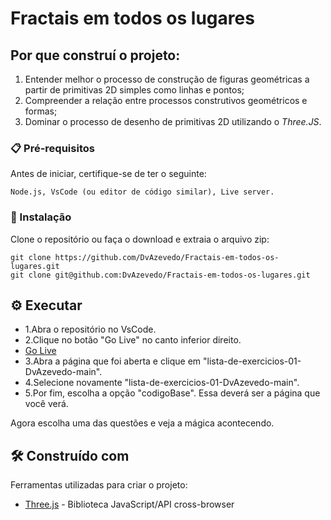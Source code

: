 # Fractais em todos os lugares 

## Por que construí o projeto:

1. Entender melhor o processo de construção de figuras geométricas a partir de primitivas 2D simples como linhas e pontos;
2. Compreender a relação entre processos construtivos geométricos e formas;
3. Dominar o processo de desenho de primitivas 2D utilizando o *Three.JS*.

### 📋 Pré-requisitos

Antes de iniciar, certifique-se de ter o seguinte:

```
Node.js, VsCode (ou editor de código similar), Live server.
```

### 🔧 Instalação

Clone o repositório ou faça o download e extraia o arquivo zip:

```
git clone https://github.com/DvAzevedo/Fractais-em-todos-os-lugares.git
git clone git@github.com:DvAzevedo/Fractais-em-todos-os-lugares.git
```

## ⚙️ Executar

* 1.Abra o repositório no VsCode.
* 2.Clique no botão "Go Live" no canto inferior direito.
* [Go Live](https://github.com/DvAzevedo/Fractais-em-todos-os-lugares/issues/1#issue-1893755237) 
* 3.Abra a página que foi aberta e clique em "lista-de-exercicios-01-DvAzevedo-main".
* 4.Selecione novamente "lista-de-exercicios-01-DvAzevedo-main".
* 5.Por fim, escolha a opção "codigoBase". Essa deverá ser a página que você verá.

Agora escolha uma das questões e veja a mágica acontecendo.

## 🛠️ Construído com

Ferramentas utilizadas para criar o projeto:

* [Three.js](https://threejs.org/) - Biblioteca JavaScript/API cross-browser 

